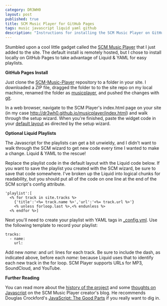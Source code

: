 ```yaml
---
category: DR3WH0
layout: post
published: true
title: SCM Music Player for GitHub Pages
tags: music javascript liquid yaml github
description: "Instructions for installing the SCM Music Player on GitHub Pages. Includes code for generating playlists with Liquid & YAML."
---
```


Stumbled upon a cool little gadget called the [SCM Music Player](http://scmplayer.net/) that I just added to the site. The default install is remotely hosted, but I chose to install locally on GitHub Pages to take advantage of Liquid & YAML for easy playlists.

**GitHub Pages Install**

Just clone the [SCM-Music-Player](https://github.com/cshum/SCM-Music-Player) repository to a folder in your site. I downloaded a ZIP file, dragged the folder to to the site repo on my local machine, renamed the folder as [musicplayer](https://github.com/DR3WH0/DR3WH0.github.io/tree/master/musicplayer), and pushed the changes with [git](http://dr3wh0.github.io/dr3wh0/2013/08/25/git-reference).

In a web browser, navigate to the SCM Player's index.html page on your site (in my case <http://dr3wh0.github.io/musicplayer/index.html>) and walk through the setup wizard. When you're finished, paste the widget code in your [default layout](https://github.com/DR3WH0/DR3WH0.github.io/blob/master/_layouts/default.html) as directed by the setup wizard.

**Optional Liquid Playlists**

The Javascript for the playlists can get a bit unwieldy, and I didn't want to walk through the SCM wizard to get new code every time I wanted to make a change. Liquid & YAML to the rescue!

Replace the playlist code in the default layout with the Liquid code below. If you want to save the playlist you created with the SCM wizard, be sure to save that code somewhere. I've broken up the Liquid into logical chunks for readability, but you should put all of the code on one line at the end of the SCM script's config attribute.

    'playlist':[
      <% for track in site.tracks %>
        {'title':'<%= track.name %>','url':'<%= track.url %>'}
        <% unless forloop.last %>,<% endunless %>
      <% endfor %>]

Next you'll need to create your playlist with YAML tags in [\_config.yml](https://github.com/DR3WH0/DR3WH0.github.io/blob/master/_config.yml). Use the following template to record your playlist:

    tracks:
      - name:
        url:

Add new _name:_ and _url:_ lines for each track. Be sure to include the dash, as indicated above, before each _name:_ because Liquid uses that to identify each new track in the for loop. SCM Player supports URLs for MP3, SoundCloud, and YouTube.

**Further Reading**

You can read more about the [history of the project](http://cshum.com/2013/01/behind-the-scenes-scm-music-player/) and some [thoughts on Javascript](http://cshum.com/2013/01/my-summary-on-javascript/) on the SCM Music Player creator's blog. He recommends Douglas Crockford's [JavaScript: The Good Parts](https://dl.dropboxusercontent.com/u/8239797/javascript_the_good_parts.pdf) if you really want to dig in.